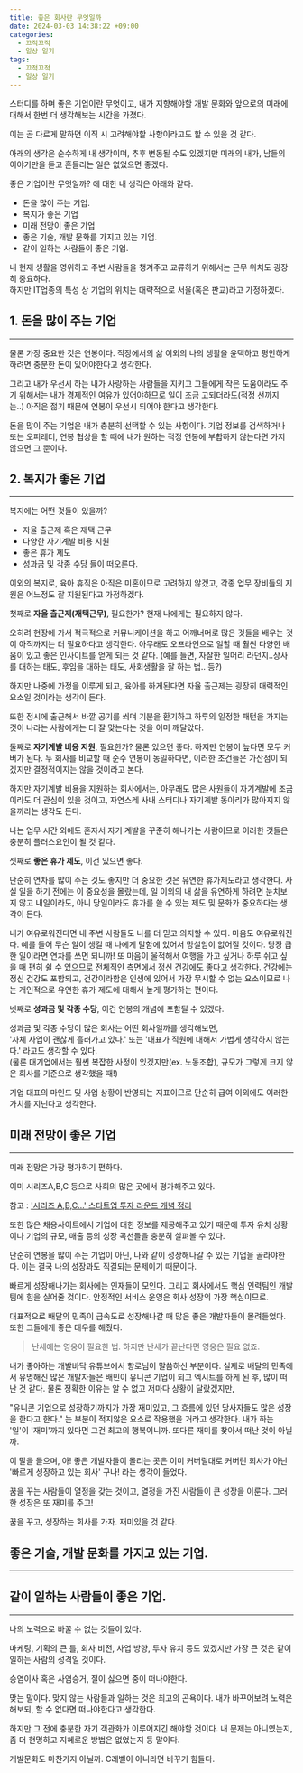 ```yaml
---
title: 좋은 회사란 무엇일까
date: 2024-03-03 14:38:22 +09:00
categories:
  - 끄적끄적
  - 일상 일기
tags:
  - 끄적끄적
  - 일상 일기
---
```



스터디를 하며 좋은 기업이란 무엇이고, 내가 지향해야할 개발 문화와 앞으로의 미래에 대해서 한번 더 생각해보는 시간을 가졌다.

이는 곧 다르게 말하면 이직 시 고려해야할 사항이라고도 할 수 있을 것 같다.

아래의 생각은 순수하게 내 생각이며, 추후 변동될 수도 있겠지만 미래의 내가, 남들의 이야기만을 듣고 흔들리는 일은 없었으면 좋겠다.


좋은 기업이란 무엇일까? 에 대한 내 생각은 아래와 같다.

- 돈을 많이 주는 기업.
- 복지가 좋은 기업
- 미래 전망이 좋은 기업
- 좋은 기술, 개발 문화를 가지고 있는 기업.
- 같이 일하는 사람들이 좋은 기업.

내 현재 생활을 영위하고 주변 사람들을 챙겨주고 교류하기 위해서는 근무 위치도 굉장히 중요하다.  
하지만 IT업종의 특성 상 기업의 위치는 대략적으로 서울(혹은 판교)라고 가정하겠다.

## 1. 돈을 많이 주는 기업
---
물론 가장 중요한 것은 연봉이다.
직장에서의 삶 이외의 나의 생활을 윤택하고 평안하게 하려면 충분한 돈이 있어야한다고 생각한다.

그리고 내가 우선시 하는 내가 사랑하는 사람들을 지키고 그들에게 작은 도움이라도 주기 위해서는 내가 경제적인 여유가 있어야하므로 일이 조금 고되더라도(적정 선까지는..) 아직은 젊기 때문에 연봉이 우선시 되어야 한다고 생각한다.

돈을 많이 주는 기업은 내가 충분히 선택할 수 있는 사항이다.
기업 정보를 검색하거나 또는 오퍼레터, 연봉 협상을 할 때에 내가 원하는 적정 연봉에 부합하지 않는다면 가지 않으면 그 뿐이다.


## 2. 복지가 좋은 기업
---
복지에는 어떤 것들이 있을까?
- 자율 출근제 혹은 재택 근무
- 다양한 자기계발 비용 지원
- 좋은 휴가 제도
- 성과금 및 각종 수당
들이 떠오른다.

이외의 복지로, 육아 휴직은 아직은 미혼이므로 고려하지 않겠고, 각종 업무 장비들의 지원은 어느정도 잘 지원된다고 가정하겠다.


첫째로 **자율 출근제(재택근무)**, 필요한가?
현재 나에게는 필요하지 않다. 

오히려 현장에 가서 적극적으로 커뮤니케이션을 하고 어깨너머로 많은 것들을 배우는 것이 아직까지는 더 필요하다고 생각한다. 아무래도 오프라인으로 일할 때 훨씬 다양한 배움이 있고 좋은 인사이트를 얻게 되는 것 같다.
(예를 들면, 자잘한 일머리 라던지..상사를 대하는 태도, 후임을 대하는 태도, 사회생활을 잘 하는 법.. 등?)

하지만 나중에 가정을 이루게 되고, 육아를 하게된다면 자율 출근제는 굉장히 매력적인 요소일 것이라는 생각이 든다.

또한 정시에 출근해서 바깥 공기를 쐬며 기분을 환기하고 하루의 일정한 패턴을 가지는 것이 나라는 사람에게는 더 잘 맞는다는 것을 이미 깨달았다.


둘째로 **자기계발 비용 지원**, 필요한가?
물론 있으면 좋다. 하지만 연봉이 높다면 모두 커버가 된다.
두 회사를 비교할 때 순수 연봉이 동일하다면, 이러한 조건들은 가산점이 되겠지만 결정적이지는 않을 것이라고 본다.

하지만 자기계발 비용을 지원하는 회사에서는, 아무래도 많은 사원들이 자기계발에 조금이라도 더 관심이 있을 것이고, 자연스레 사내 스터디나 자기계발 동아리가 많아지지 않을까라는 생각도 든다.

나는 업무 시간 외에도 혼자서 자기 계발을 꾸준히 해나가는 사람이므로 이러한 것들은 충분히 플러스요인이 될 것 같다.


셋째로 **좋은 휴가 제도**, 
이건 있으면 좋다.

단순히 연차를 많이 주는 것도 좋지만 더 중요한 것은 유연한 휴가제도라고 생각한다.
사실 일을 하기 전에는 이 중요성을 몰랐는데, 일 이외의 내 삶을 유연하게 하려면 눈치보지 않고 내일이라도, 아니 당일이라도 휴가를 쓸 수 있는 제도 및 문화가 중요하다는 생각이 든다.

내가 여유로워진다면 내 주변 사람들도 나를 더 믿고 의지할 수 있다. 마음도 여유로워진다.
예를 들어 무슨 일이 생길 때 나에게 말함에 있어서 망설임이 없어질 것이다. 당장 급한 일이라면 연차를 쓰면 되니까!
또 마음이 울적해서 여행을 가고 싶거나 하루 쉬고 싶을 때 편히 쉴 수 있으므로 전체적인 측면에서 정신 건강에도 좋다고 생각한다. 건강에는 정신 건강도 포함되고, 건강이라함은 인생에 있어서 가장 무시할 수 없는 요소이므로 나는 개인적으로 유연한 휴가 제도에 대해서 높게 평가하는 편이다.


넷째로 **성과금 및 각종 수당**,
이건 연봉의 개념에 포함될 수 있겠다.

성과금 및 각종 수당이 많은 회사는 어떤 회사일까를 생각해보면,  
'자체 사업이 괜찮게 흘러가고 있다.' 또는 '대표가 직원에 대해서 가볍게 생각하지 않는다.' 라고도 생각할 수 있다.  
(물론 대기업에서는 훨씬 복잡한 사정이 있겠지만(ex. 노동조합), 규모가 그렇게 크지 않은 회사를 기준으로 생각했을 때!)

기업 대표의 마인드 및 사업 상황이 반영되는 지표이므로 단순히 급여 이외에도 이러한 가치를 지닌다고 생각한다.


## 미래 전망이 좋은 기업
---
미래 전망은 가장 평가하기 편하다.

이미 시리즈A,B,C 등으로 사회의 많은 곳에서 평가해주고 있다.

참고 : ['시리즈 A,B,C...' 스타트업 투자 라운드 개념 정리](https://yozm.wishket.com/magazine/detail/2234/)

또한 많은 채용사이트에서 기업에 대한 정보를 제공해주고 있기 때문에 투자 유치 상황이나 기업의 규모, 매출 등의 성장 곡선들을 충분히 살펴볼 수 있다.

단순히 연봉을 많이 주는 기업이 아닌, 나와 같이 성장해나갈 수 있는 기업을 골라야한다.
이는 결국 나의 성장과도 직결되는 문제이기 때문이다.

빠르게 성장해나가는 회사에는 인재들이 모인다. 그리고 회사에서도 핵심 인력팀인 개발팀에 힘을 실어줄 것이다. 안정적인 서비스 운영은 회사 성장의 가장 핵심이므로.

대표적으로 배달의 민족이 급속도로 성장해나갈 때 많은 좋은 개발자들이 몰려들었다. 또한 그들에게 좋은 대우를 해줬다.

> 난세에는 영웅이 필요한 법. 하지만 난세가 끝난다면 영웅은 필요 없죠.

내가 좋아하는 개발바닥 유튜브에서 향로님이 말씀하신 부분이다. 실제로 배달의 민족에서 유명해진 많은 개발자들은 배민이 유니콘 기업이 되고 엑시트를 하게 된 후, 많이 떠난 것 같다. 물론 정확한 이유는 알 수 없고 저마다 상황이 달랐겠지만,

"유니콘 기업으로 성장하기까지가 가장 재미있고, 그 흐름에 있던 당사자들도 많은 성장을 한다고 한다." 는 부분이 적지않은 요소로 작용했을 거라고 생각한다.
내가 하는 '일'이 '재미'까지 있다면 그건 최고의 행복이니까. 또다른 재미를 찾아서 떠난 것이 아닐까.

이 말을 들으며, 아! 좋은 개발자들이 몰리는 곳은 이미 커버릴대로 커버린 회사가 아닌 '빠르게 성장하고 있는 회사' 구나! 라는 생각이 들었다.

꿈을 꾸는 사람들이 열정을 갖는 것이고, 열정을 가진 사람들이 큰 성장을 이룬다. 그러한 성장은 또 재미를 주고!

꿈을 꾸고, 성장하는 회사를 가자. 재미있을 것 같다.


## 좋은 기술, 개발 문화를 가지고 있는 기업.
---

## 같이 일하는 사람들이 좋은 기업.
---

나의 노력으로 바꿀 수 없는 것들이 있다.

마케팅, 기획의 큰 틀, 회사 비전, 사업 방향, 투자 유치 등도 있겠지만 가장 큰 것은 같이 일하는 사람의 성격일 것이다.

승염이사 혹은 사염승거, 절이 싫으면 중이 떠나야한다. 

맞는 말이다. 맞지 않는 사람들과 일하는 것은 최고의 곤욕이다.
내가 바꾸어보려 노력은 해보되, 할 수 없다면 떠나야한다고 생각한다.

하지만 그 전에 충분한 자기 객관화가 이루어지긴 해야할 것이다. 내 문제는 아니였는지, 좀 더 현명하고 지혜로운 방법은 없었는지 등 말이다.

개발문화도 마찬가지 아닐까. C레벨이 아니라면 바꾸기 힘들다.



